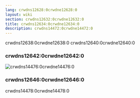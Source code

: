 ```yaml
---
lang: crwdns12628:0crwdne12628:0
layout: wiki
section: crwdns12632:0crwdne12632:0
title: crwdns12634:0crwdne12634:0
description: crwdns14472:0crwdne14472:0
---
```


crwdns12638:0crwdne12638:0 crwdns12640:0crwdne12640:0
### crwdns12642:0crwdne12642:0
![crwdns14476:0crwdne14476:0](crwdns14474:0crwdne14474:0)

### crwdns12646:0crwdne12646:0
crwdns14478:0crwdne14478:0
